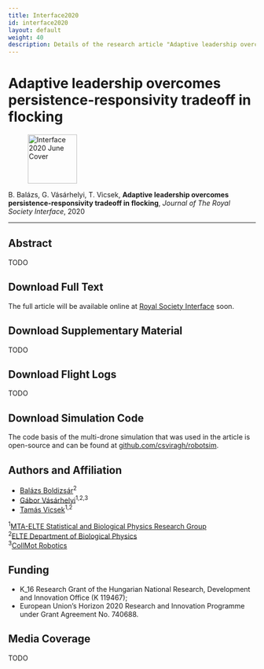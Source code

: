 ```yaml
---
title: Interface2020
id: interface2020
layout: default
weight: 40
description: Details of the research article "Adaptive leadership overcomes persistence-responsivity tradeoff in flocking", Royal Society Interface, 2020
---
```


# Adaptive leadership overcomes persistence-responsivity tradeoff in flocking

<figure class="float-left"><img src="assets/img/interface_cover.jpg" alt="Interface 2020 June Cover" width="100" /></figure>

B. Balázs, G. Vásárhelyi, T. Vicsek, **Adaptive leadership overcomes persistence-responsivity tradeoff in flocking**, _Journal of The Royal Society Interface_, 2020

---

## Abstract

TODO


## Download Full Text

The full article will be available online at [Royal Society Interface](https://royalsocietypublishing.org/journal/rsif) soon.


## Download Supplementary Material

TODO


## Download Flight Logs

TODO


## Download Simulation Code

The code basis of the multi-drone simulation that was used in the article is open-source and can be found at [github.com/csviragh/robotsim](https://github.com/csviragh/robotsim).


## Authors and Affiliation

* [Balázs Boldizsár]()<sup>2
* [Gábor Vásárhelyi](http://hal.elte.hu/~vasarhelyi/)<sup>1,2,3</sup>
* [Tamás Vicsek](http://hal.elte.hu/~vicsek/)<sup>1,2</sup>

<sup>1</sup>[MTA-ELTE Statistical and Biological Physics Research Group](http://hal.elte.hu/)<br/>
<sup>2</sup>[ELTE Department of Biological Physics](https://fizika.elte.hu/en/index.php?page=tanszek&tid=5)<br/>
<sup>3</sup>[CollMot Robotics](https://collmot.com/)<br/>


## Funding

* K_16 Research Grant of the Hungarian National Research, Development and Innovation Office (K 119467);
* European Union’s Horizon 2020 Research and Innovation Programme under Grant Agreement No. 740688.

## Media Coverage

TODO